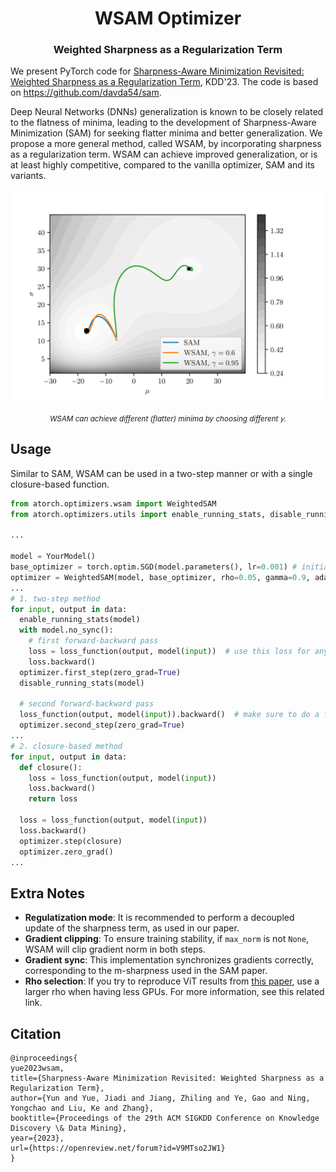 <h1 align="center"><b>WSAM Optimizer</b></h1>
<h3 align="center"><b>Weighted Sharpness as
a Regularization Term</b></h3>

We present PyTorch code for [Sharpness-Aware Minimization Revisited: Weighted Sharpness as a Regularization Term](https://openreview.net/forum?id=V9MTso2JW1), KDD'23. The code is based on <https://github.com/davda54/sam>.

Deep Neural Networks (DNNs) generalization is known to be closely related to the flatness of minima, leading to the development of Sharpness-Aware Minimization (SAM) for seeking flatter minima and better generalization.
We propose a more general method, called WSAM, by incorporating sharpness as a regularization term.
WSAM can achieve improved generalization, or is at least highly competitive, compared to the vanilla optimizer, SAM and its variants.

<p align="center">
  <img src="wsam_traj.png" alt="WSAM can achieve different minima by choosing
different 𝛾." width="512"/>
</p>

<p align="center">
  <sub><em>WSAM can achieve different (flatter) minima by choosing
different 𝛾.</em></sub>
</p>

## Usage

Similar to SAM, WSAM can be used in a two-step manner or with a single
closure-based function.

```python
from atorch.optimizers.wsam import WeightedSAM
from atorch.optimizers.utils import enable_running_stats, disable_running_stats

...

model = YourModel()
base_optimizer = torch.optim.SGD(model.parameters(), lr=0.001) # initialize the base optimizer
optimizer = WeightedSAM(model, base_optimizer, rho=0.05, gamma=0.9, adaptive=False, decouple=True, max_norm=None)
...
# 1. two-step method
for input, output in data:
  enable_running_stats(model)
  with model.no_sync():
    # first forward-backward pass
    loss = loss_function(output, model(input))  # use this loss for any training statistics
    loss.backward()
  optimizer.first_step(zero_grad=True)
  disable_running_stats(model)

  # second forward-backward pass
  loss_function(output, model(input)).backward()  # make sure to do a full forward pass
  optimizer.second_step(zero_grad=True)
...
# 2. closure-based method
for input, output in data:
  def closure():
    loss = loss_function(output, model(input))
    loss.backward()
    return loss

  loss = loss_function(output, model(input))
  loss.backward()
  optimizer.step(closure)
  optimizer.zero_grad()
...
```

## Extra Notes

- **Regulatization mode**: It is recommended to perform a decoupled update of the sharpness term, as used in our paper.
- **Gradient clipping**: To ensure training stability, if `max_norm` is not `None`, WSAM will clip gradient norm in both steps.
- **Gradient sync**: This implementation synchronizes gradients correctly, corresponding to the m-sharpness used in the SAM paper.
- **Rho selection**: If you try to reproduce ViT results from [this paper](https://arxiv.org/abs/2106.01548), use a larger rho when having less GPUs. For more information, see this related link.

## Citation

```text
@inproceedings{
yue2023wsam,
title={Sharpness-Aware Minimization Revisited: Weighted Sharpness as a Regularization Term},
author={Yun and Yue, Jiadi and Jiang, Zhiling and Ye, Gao and Ning, Yongchao and Liu, Ke and Zhang},
booktitle={Proceedings of the 29th ACM SIGKDD Conference on Knowledge Discovery \& Data Mining},
year={2023},
url={https://openreview.net/forum?id=V9MTso2JW1}
}
```
